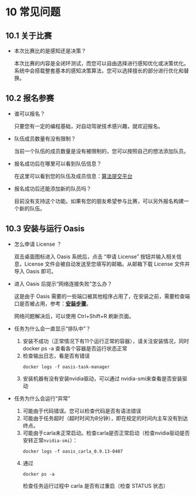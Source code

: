 # 10 常见问题
## 10.1 关于比赛

- 本次比赛比的是感知还是决策？

    本次比赛的内容是全闭环测试，而您可以自由选择进行感知优化或决策优化。系统中会搭载整套基本的感知决策算法，您可以选择擅长的部分进行优化和替换。

## 10.2 报名参赛
- 谁可以报名？

    只要您有一定的编程基础，对自动驾驶技术感兴趣，就欢迎报名。

- 队伍成员数量有没有限制？

    当前一个队伍的成员数量是没有被限制的，您可以按照自己的想法添加队员。

- 报名成功后在哪里可以看到队伍信息？

    在这里可以看到您的队伍及成员信息：[算法提交平台](https://race.carsmos.cn/)

- 报名成功后还能添加新的队员吗？

    目前没有支持这个功能。如果有您的朋友希望参与比赛，可以另外报名构建一个新的队伍。

## 10.3 安装与运行 Oasis
- 怎么申请 License ？

    双击桌面图标进入 Oasis 系统后，点击 “申请 License” 按钮并输入相关信息，License 文件会被自动发送至您填写的邮箱。从邮箱下载 License 文件并导入 Oasis 即可。

- 进入 Oasis 后提示“网络连接失败”怎么办？

    这是由于 Oasis 需要的一些端口被其他程序占用了，在安装之前，需要检查端口是否被占用，参考：[**安装步骤**](zh-cn/install.md#_22-安装步骤)。

    网络问题解决后，可以使用 Ctrl+Shift+R 刷新页面。

- 任务为什么会一直显示“排队中”？

    1. 安装不成功（正常情况下有11个运行正常的容器），请关注安装情况，同时 docker ps -a 查看各个容器是否运行状态正常
    2. 检查输出日志，看是否有错误
        ```
        docker logs -f oasis-task-manager
        ```
    3. 安装机器有没有安装nvidia驱动，可以通过 nvidia-smi来查看是否安装驱动

- 任务为什么会运行“异常”
    
    1. 可能由于代码错误。您可以检查代码是否有语法错误
    2. 可能由于任务超时（超时时间为8分钟），即在规定的时间内主车没有到达终点。
    3. 可能由于carla未正常启动。检查carla是否正常启动（检查nvidia驱动是否安转正常`nvidia-smi`）：
        ```
        docker logs -f oasis_carla_0.9.13-0407
        ```
    4. 通过 
        ```
        docker ps -a
        ```
        检查任务运行过程中 carla 是否有过重启（检查 STATUS 状态）
